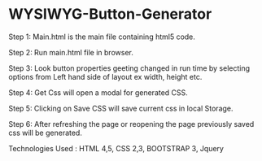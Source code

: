 # WYSIWYG-Button-Generator
Step 1: Main.html is the main file containing html5 code.

Step 2: Run main.html file in browser.

Step 3: Look button properties geeting changed in run time by selecting options from Left hand side of layout ex width, height etc.

Step 4: Get Css will open a modal for generated CSS.

Step 5: Clicking on Save CSS will save current css in local Storage.

Step 6: After refreshing the page or reopening the page previously saved css will be generated.




Technologies Used : HTML 4,5, CSS 2,3, BOOTSTRAP 3, Jquery


